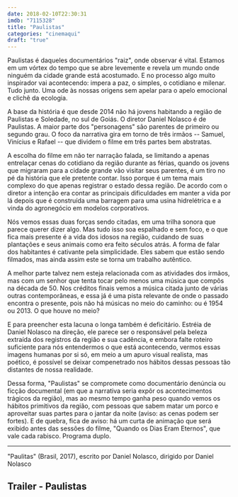 ```yaml
---
date: 2018-02-10T22:30:31
imdb: "7115328"
title: "Paulistas"
categories: "cinemaqui"
draft: "true"
---
```

Paulistas é daqueles documentários "raiz", onde observar é vital. Estamos em um vórtex do tempo que se abre levemente e revela um mundo onde ninguém da cidade grande está acostumado. E no processo algo muito inspirador vai acontecendo: impera a paz, o simples, o cotidiano e milenar. Tudo junto. Uma ode às nossas origens sem apelar para o apelo emocional e clichê da ecologia.

A base da história é que desde 2014 não há jovens habitando a região de Paulistas e Soledade, no sul de Goiás. O diretor Daniel Nolasco é de Paulistas. A maior parte dos "personagens" são parentes de primeiro ou segundo grau. O foco da narrativa gira em torno de três irmãos -- Samuel, Vinícius e Rafael -- que dividem o filme em três partes bem abstratas.

A escolha do filme em não ter narração falada, se limitando a apenas entrelaçar cenas do cotidiano da região durante as férias, quando os jovens que migraram para a cidade grande vão visitar seus parentes, é um tiro no pé da história que ele pretente contar. Isso porque é um tema mais complexo do que apenas registrar o estado dessa região. De acordo com o diretor a intenção era contar as principais dificuldades em manter a vida por lá depois que é construída uma barragem para uma usina hidrelétrica e a vinda do agronegócio em modelos corporativos.

Nós vemos essas duas forças sendo citadas, em uma trilha sonora que parece querer dizer algo. Mas tudo isso soa espalhado e sem foco, e o que fica mais presente é a vida dos idosos na região, cuidando de suas plantações e seus animais como era feito séculos atrás. A forma de falar dos habitantes é cativante pela simplicidade. Eles sabem que estão sendo filmados, mas ainda assim este se torna um trabalho autêntico.

A melhor parte talvez nem esteja relacionada com as atividades dos irmãos, mas com um senhor que tenta tocar pelo menos uma música que compõs na década de 50. Nos créditos finais vemos a música citada junto de várias outras contemporâneas, e essa já é uma pista relevante de onde o passado encontra o presente, pois não há músicas no meio do caminho: ou é 1954 ou 2013. O que houve no meio?

E para preencher esta lacuna o longa também é deficitário. Estréia de Daniel Nolasco na direção, ele parece ser o responsável pela beleza extraída dos registros da região e sua cadência, e embora falte roteiro suficiente para nós entendermos o que está acontecendo, vermos essas imagens humanas por si só, em meio a um apuro visual realista, mas poético, é possível se deixar compenetrado nos hábitos dessas pessoas tão distantes de nossa realidade.

Dessa forma, "Paulistas" se compromete como documentário denúncia ou ficção documental (em que a narrativa seria expõr os acontecimentos trágicos da região), mas ao mesmo tempo ganha peso quando vemos os hábitos primitivos da região, com pessoas que sabem matar um porco e aproveitar suas partes para o jantar da noite (aviso: as cenas podem ser fortes). E de quebra, fica de aviso: há um curta de animação que será exibido antes das sessões do filme, "Quando os Dias Eram Eternos", que vale cada rabisco. Programa duplo.

<hr>"Paulitas" (Brasil, 2017), escrito por Daniel Nolasco, dirigido por Daniel Nolasco

<h2>Trailer - Paulistas<h2>
